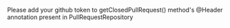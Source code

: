 Please add your github token to getClosedPullRequest() method's @Header annotation present in PullRequestRepository
